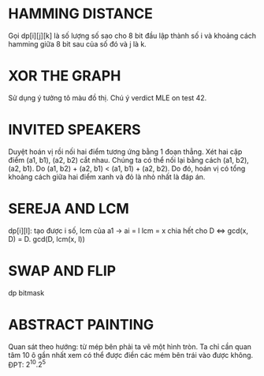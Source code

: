 # HAMMING DISTANCE 

Gọi dp[i][j][k] là số lượng số sao cho 8 bit đầu lập thành số i và khoảng cách hamming giữa 8 bit sau của số đó và j là k.

# XOR THE GRAPH

Sử dụng ý tưởng tô màu đồ thị. Chú ý verdict MLE on test 42.

# INVITED SPEAKERS

Duyệt hoán vị rồi nối hai điểm tương ứng bằng 1 đoạn thẳng.
Xét hai cặp điểm (a1, b1), (a2, b2) cắt nhau. Chúng ta có thể nối lại bằng cách (a1, b2), (a2, b1). Do (a1, b2) + (a2, b1) < (a1, b1) + (a2, b2).
Do đó, hoán vị có tổng khoảng cách giữa hai điểm xanh và đỏ là nhỏ nhất là đáp án.

# SEREJA AND LCM

dp[i][l]: tạo được i số, lcm của a1 -> ai = l
lcm = x chia hết cho D <=> gcd(x, D) = D.
gcd(D, lcm(x, l))

# SWAP AND FLIP

dp bitmask

# ABSTRACT PAINTING
Quan sát theo hướng: từ mép bên phải ta vẽ một hình tròn. Ta chỉ cần quan tâm 10 ô gần nhất xem có thể được điền các mém bên trái vào được không.
ĐPT: $2^{10}.2^5$
<!--stackedit_data:
eyJoaXN0b3J5IjpbNTMxNDk0NTgyLC0xNDM4MTU2NjU0LDc0MD
k4MTA5OSwyMjMyNjIwMzYsLTExMTg1NjYzOTgsMjM2MTA3Mzg0
XX0=
-->